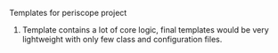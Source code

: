 Templates for periscope project

1. Template contains a lot of core logic, final templates would be very lightweight with only few class and configuration files.


